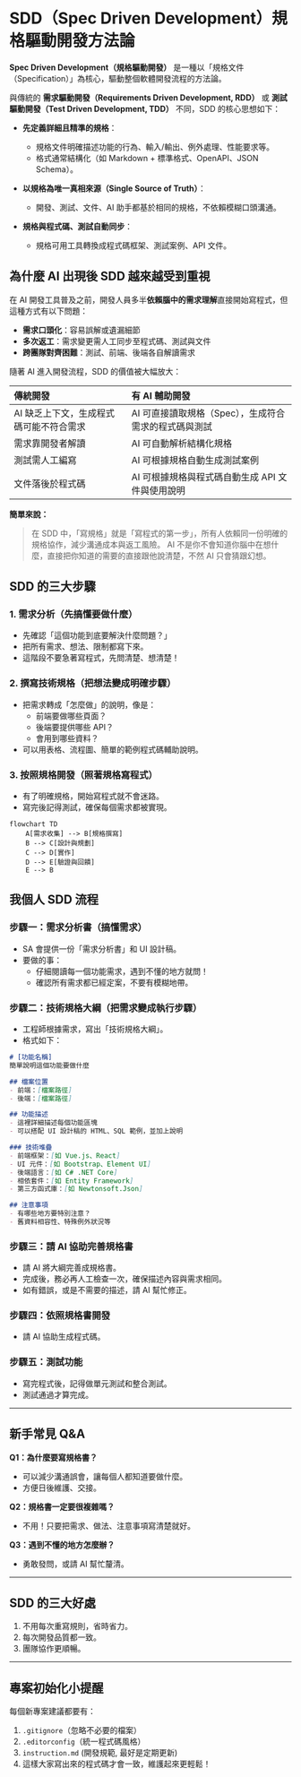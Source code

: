 # SDD（Spec Driven Development）規格驅動開發方法論

**Spec Driven Development（規格驅動開發）** 是一種以「規格文件（Specification）」為核心，驅動整個軟體開發流程的方法論。

與傳統的 **需求驅動開發（Requirements Driven Development, RDD）** 或 **測試驅動開發（Test Driven Development, TDD）** 不同，SDD 的核心思想如下：

- **先定義詳細且精準的規格**：
  - 規格文件明確描述功能的行為、輸入/輸出、例外處理、性能要求等。
  - 格式通常結構化（如 Markdown + 標準格式、OpenAPI、JSON Schema）。

- **以規格為唯一真相來源（Single Source of Truth）**：
  - 開發、測試、文件、AI 助手都基於相同的規格，不依賴模糊口頭溝通。

- **規格與程式碼、測試自動同步**：
  - 規格可用工具轉換成程式碼框架、測試案例、API 文件。

## 為什麼 AI 出現後 SDD 越來越受到重視

在 AI 開發工具普及之前，開發人員多半**依賴腦中的需求理解**直接開始寫程式，但這種方式有以下問題：

- **需求口頭化**：容易誤解或遺漏細節
- **多次返工**：需求變更需人工同步至程式碼、測試與文件
- **跨團隊對齊困難**：測試、前端、後端各自解讀需求

隨著 AI 進入開發流程，SDD 的價值被大幅放大：

| 傳統開發 | 有 AI 輔助開發 |
| :--- | :--- |
| AI 缺乏上下文，生成程式碼可能不符合需求 | AI 可直接讀取規格（Spec），生成符合需求的程式碼與測試 |
| 需求靠開發者解讀 | AI 可自動解析結構化規格 |
| 測試需人工編寫 | AI 可根據規格自動生成測試案例 |
| 文件落後於程式碼 | AI 可根據規格與程式碼自動生成 API 文件與使用說明 |

**簡單來說：**

> 在 SDD 中，「寫規格」就是「寫程式的第一步」，所有人依賴同一份明確的規格協作，減少溝通成本與返工風險。
> AI 不是你不會知道你腦中在想什麼，直接把你知道的需要的直接跟他說清楚，不然 AI 只會猜跟幻想。

## SDD 的三大步驟

### 1. 需求分析（先搞懂要做什麼）

- 先確認「這個功能到底要解決什麼問題？」
- 把所有需求、想法、限制都寫下來。
- 這階段不要急著寫程式，先問清楚、想清楚！

### 2. 撰寫技術規格（把想法變成明確步驟）

- 把需求轉成「怎麼做」的說明，像是：
  - 前端要做哪些頁面？
  - 後端要提供哪些 API？
  - 會用到哪些資料？
- 可以用表格、流程圖、簡單的範例程式碼輔助說明。

### 3. 按照規格開發（照著規格寫程式）

- 有了明確規格，開始寫程式就不會迷路。
- 寫完後記得測試，確保每個需求都被實現。

```mermaid
flowchart TD
	A[需求收集] --> B[規格撰寫]
	B --> C[設計與規劃]
	C --> D[實作]
	D --> E[驗證與回饋]
	E --> B
```

## 我個人 SDD 流程

### 步驟一：需求分析書（搞懂需求）

- SA 會提供一份「需求分析書」和 UI 設計稿。
- 要做的事：
  - 仔細閱讀每一個功能需求，遇到不懂的地方就問！
  - 確認所有需求都已經定案，不要有模糊地帶。

### 步驟二：技術規格大綱（把需求變成執行步驟）

- 工程師根據需求，寫出「技術規格大綱」。
- 格式如下：

```markdown
# [功能名稱]
簡單說明這個功能要做什麼

## 檔案位置
- 前端：[檔案路徑]
- 後端：[檔案路徑]

## 功能描述
- 這裡詳細描述每個功能區塊
- 可以搭配 UI 設計稿的 HTML、SQL 範例，並加上說明

### 技術堆疊
- 前端框架：[如 Vue.js、React]
- UI 元件：[如 Bootstrap、Element UI]
- 後端語言：[如 C# .NET Core]
- 相依套件：[如 Entity Framework]
- 第三方函式庫：[如 Newtonsoft.Json]

## 注意事項
- 有哪些地方要特別注意？
- 舊資料相容性、特殊例外狀況等
```

### 步驟三：請 AI 協助完善規格書

- 請 AI 將大綱完善成規格書。
- 完成後，務必再人工檢查一次，確保描述內容與需求相同。
- 如有錯誤，或是不需要的描述，請 AI 幫忙修正。

### 步驟四：依照規格書開發

- 請 AI 協助生成程式碼。

### 步驟五：測試功能

- 寫完程式後，記得做單元測試和整合測試。
- 測試通過才算完成。

---

## 新手常見 Q&A

**Q1：為什麼要寫規格書？**

- 可以減少溝通誤會，讓每個人都知道要做什麼。
- 方便日後維護、交接。

**Q2：規格書一定要很複雜嗎？**

- 不用！只要把需求、做法、注意事項寫清楚就好。

**Q3：遇到不懂的地方怎麼辦？**

- 勇敢發問，或請 AI 幫忙釐清。

---

## SDD 的三大好處

1. 不用每次重寫規則，省時省力。
2. 每次開發品質都一致。
3. 團隊協作更順暢。

---

## 專案初始化小提醒

每個新專案建議都要有：

1. `.gitignore`（忽略不必要的檔案）
2. `.editorconfig`（統一程式碼風格）
3. `instruction.md` (開發規範, 最好是定期更新)
4. 這樣大家寫出來的程式碼才會一致，維護起來更輕鬆！